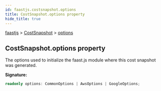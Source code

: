 ```yaml
---
id: faastjs.costsnapshot.options
title: CostSnapshot.options property
hide_title: true
---
```

[faastjs](./faastjs.md) &gt; [CostSnapshot](./faastjs.costsnapshot.md) &gt; [options](./faastjs.costsnapshot.options.md)

## CostSnapshot.options property

The options used to initialize the faast.js module where this cost snapshot was generated.

<b>Signature:</b>

```typescript
readonly options: CommonOptions | AwsOptions | GoogleOptions;
```